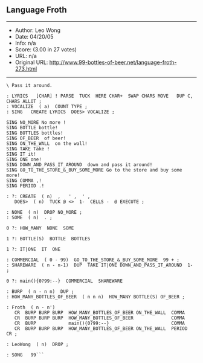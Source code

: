 
## Language Froth ##
---
- Author: Leo Wong
- Date: 04/20/05
- Info: n/a
- Score:  (3.00 in 27 votes)
- URL: n/a
- Original URL: http://www.99-bottles-of-beer.net/language-froth-273.html
---

```\ 99 bottles of beer in Froth, by Leo Wong, a teetotaler   6FEB96  +
\ Pass it around.

: LYRICS   [CHAR] ! PARSE  TUCK  HERE CHAR+  SWAP CHARS MOVE   DUP C,  CHARS ALLOT ;
: VOCALIZE  ( a)  COUNT TYPE ;
: SING   CREATE LYRICS  DOES> VOCALIZE ;

SING NO_MORE No more !
SING BOTTLE bottle! 
SING BOTTLES bottles! 
SING OF_BEER  of beer!  
SING ON_THE_WALL  on the wall!
SING TAKE Take !
SING IT it! 
SING ONE one!
SING DOWN_AND_PASS_IT_AROUND  down and pass it around!
SING GO_TO_THE_STORE_&_BUY_SOME_MORE Go to the store and buy some more! 
SING COMMA ,!
SING PERIOD .!

: ?: CREATE  ( n)  ,   ' ,  ' ,
   DOES>  ( n)  TUCK @ <>  1-  CELLS -  @ EXECUTE ;

: NONE  ( n)  DROP NO_MORE ;
: SOME  ( n)  . ;

0 ?: HOW_MANY  NONE  SOME 

1 ?: BOTTLE(S)  BOTTLE  BOTTLES

1 ?: IT|ONE  IT  ONE

: COMMERCIAL  ( 0 - 99)  GO_TO_THE_STORE_&_BUY_SOME_MORE  99 + ;  
: SHAREWARE  ( n - n-1)  DUP  TAKE IT|ONE DOWN_AND_PASS_IT_AROUND  1- 
;

0 ?: main(){0?99:--}  COMMERCIAL  SHAREWARE

: BURP  ( n - n n)  DUP ;
: HOW_MANY_BOTTLES_OF_BEER  ( n n n)  HOW_MANY BOTTLE(S) OF_BEER ;

: Froth  ( n - n')
   CR  BURP BURP BURP  HOW_MANY_BOTTLES_OF_BEER ON_THE_WALL  COMMA
   CR  BURP BURP BURP  HOW_MANY_BOTTLES_OF_BEER              COMMA 
   CR  BURP            main(){0?99:--}                       COMMA
   CR  BURP BURP BURP  HOW_MANY_BOTTLES_OF_BEER ON_THE_WALL  PERIOD 
CR ;

: LeoWong  ( n)  DROP ;

: SONG   99```